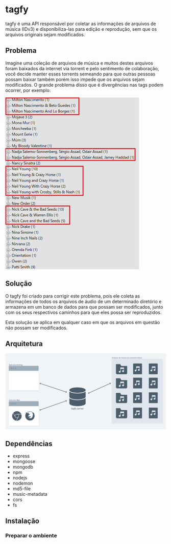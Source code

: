 # tagfy

tagfy é uma API responsável por coletar as informações de arquivos de música (IDv3) e disponibiliza-las para edição e reprodução, sem que os arquivos originais sejam modificados.

## Problema

Imagine uma coleção de arquivos de música e muitos destes arquivos foram baixados da internet via torrent e pelo sentimento de colaboração, você decide manter esses torrents semeando para que outras pessoas possam baixar também porém isso impede que os arquivos sejam modificados. O grande problema disso que é divergências nas tags podem ocorrer, por exemplo:

![TAGS](img/tags.png)

## Solução

O tagfy foi criado para corrigir este problema, pois ele coleta as informações de todos os arquivos de áudio de um determinado diretório e armazena em um banco de dados para que possam ser modificados, junto com os seus respectivos caminhos para que eles possa ser reproduzidos.

Esta solução se aplica em qualquer caso em que os arquivos em questão não possam ser modificados.

## Arquitetura

![API](img/api.png)

## Dependências

 - express
 - mongoose
 - mongodb
 - npm
 - nodejs
 - nodemon
 - md5-file
 - music-metadata
 - cors
 - fs

## Instalação

### Preparar o ambiente
